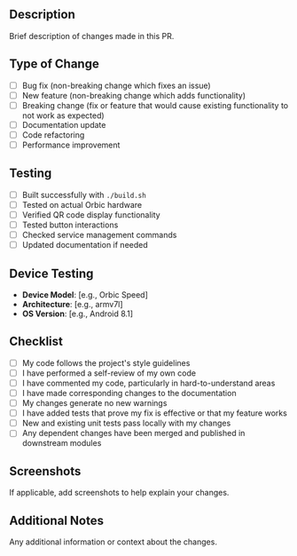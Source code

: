 ## Description
Brief description of changes made in this PR.

## Type of Change
- [ ] Bug fix (non-breaking change which fixes an issue)
- [ ] New feature (non-breaking change which adds functionality)
- [ ] Breaking change (fix or feature that would cause existing functionality to not work as expected)
- [ ] Documentation update
- [ ] Code refactoring
- [ ] Performance improvement

## Testing
- [ ] Built successfully with `./build.sh`
- [ ] Tested on actual Orbic hardware
- [ ] Verified QR code display functionality
- [ ] Tested button interactions
- [ ] Checked service management commands
- [ ] Updated documentation if needed

## Device Testing
- **Device Model**: [e.g., Orbic Speed]
- **Architecture**: [e.g., armv7l]
- **OS Version**: [e.g., Android 8.1]

## Checklist
- [ ] My code follows the project's style guidelines
- [ ] I have performed a self-review of my own code
- [ ] I have commented my code, particularly in hard-to-understand areas
- [ ] I have made corresponding changes to the documentation
- [ ] My changes generate no new warnings
- [ ] I have added tests that prove my fix is effective or that my feature works
- [ ] New and existing unit tests pass locally with my changes
- [ ] Any dependent changes have been merged and published in downstream modules

## Screenshots
If applicable, add screenshots to help explain your changes.

## Additional Notes
Any additional information or context about the changes. 